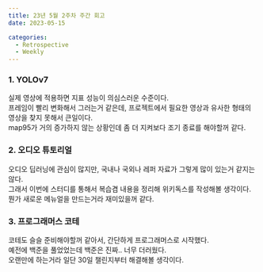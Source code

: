 ```yaml
---
title: 23년 5월 2주차 주간 회고
date: 2023-05-15

categories:
  - Retrospective
  - Weekly
---
```


### 1. YOLOv7
실제 영상에 적용하면 지표 성능이 의심스러운 수준이다.  
프레임이 빨리 변화해서 그러는거 같은데, 프로젝트에서 필요한 영상과 유사한 형태의 영상을 찾지 못해서 큰일이다.  
map95가 거의 증가하지 않는 상황인데 좀 더 지켜보다 조기 종료를 해야할꺼 같다.

### 2. 오디오 튜토리얼
오디오 딥러닝에 관심이 많지만, 국내나 국외나 레퍼 자료가 그렇게 많이 있는거 같지는 않다.  
그래서 이번에 스터디를 통해서 복습겸 내용을 정리해 위키독스를 작성해볼 생각이다.  
뭔가 새로운 메뉴얼을 만드는거라 재미있을꺼 같다.

### 3. 프로그래머스 코테
코테도 슬슬 준비해야할꺼 같아서, 간단하게 프로그래머스로 시작했다.  
예전에 백준을 풀었었는데 백준은 진짜.. 너무 더러웠다.  
오랜만에 하는거라 일단 30일 챌린지부터 해결해볼 생각이다.

